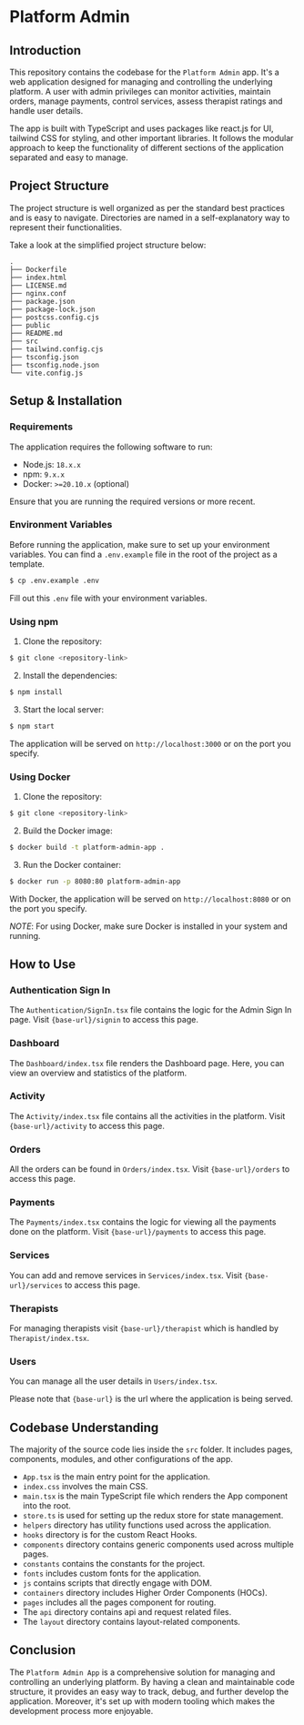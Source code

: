 # Platform Admin

## Introduction
This repository contains the codebase for the `Platform Admin` app. It's a web application designed for managing and controlling the underlying platform. A user with admin privileges can monitor activities, maintain orders, manage payments, control services, assess therapist ratings and handle user details.

The app is built with TypeScript and uses packages like react.js for UI, tailwind CSS for styling, and other important libraries. It follows the modular approach to keep the functionality of different sections of the application separated and easy to manage.

## Project Structure
The project structure is well organized as per the standard best practices and is easy to navigate. Directories are named in a self-explanatory way to represent their functionalities.

Take a look at the simplified project structure below:

```
.
├── Dockerfile
├── index.html
├── LICENSE.md
├── nginx.conf
├── package.json
├── package-lock.json
├── postcss.config.cjs
├── public
├── README.md
├── src
├── tailwind.config.cjs
├── tsconfig.json
├── tsconfig.node.json
└── vite.config.js
```

## Setup & Installation 

### Requirements

The application requires the following software to run:

- Node.js: `18.x.x`
- npm: `9.x.x`
- Docker: `>=20.10.x` (optional)

Ensure that you are running the required versions or more recent.

### Environment Variables

Before running the application, make sure to set up your environment variables. You can find a `.env.example` file in the root of the project as a template.

```bash
$ cp .env.example .env
```

Fill out this `.env` file with your environment variables.

### Using npm

1. Clone the repository:

```bash
$ git clone <repository-link>
```

2. Install the dependencies:

```bash
$ npm install
```

3. Start the local server:

```bash
$ npm start
```

The application will be served on `http://localhost:3000` or on the port you specify.

### Using Docker

1. Clone the repository:

```bash
$ git clone <repository-link>
```

2. Build the Docker image:

```bash
$ docker build -t platform-admin-app .
```

3. Run the Docker container:

```bash
$ docker run -p 8080:80 platform-admin-app
```

With Docker, the application will be served on `http://localhost:8080` or on the port you specify.

*NOTE*: For using Docker, make sure Docker is installed in your system and running.

## How to Use

### Authentication Sign In
The `Authentication/SignIn.tsx` file contains the logic for the Admin Sign In page. Visit `{base-url}/signin` to access this page.

### Dashboard
The `Dashboard/index.tsx` file renders the Dashboard page. Here, you can view an overview and statistics of the platform.

### Activity
The `Activity/index.tsx` file contains all the activities in the platform. Visit `{base-url}/activity` to access this page.

### Orders
All the orders can be found in `Orders/index.tsx`. Visit `{base-url}/orders` to access this page.

### Payments
The `Payments/index.tsx` contains the logic for viewing all the payments done on the platform. Visit `{base-url}/payments` to access this page.

### Services
You can add and remove services in `Services/index.tsx`. Visit `{base-url}/services` to access this page.

### Therapists
For managing therapists visit `{base-url}/therapist` which is handled by `Therapist/index.tsx`.

### Users
You can manage all the user details in `Users/index.tsx`.
  
Please note that `{base-url}` is the url where the application is being served.

## Codebase Understanding
The majority of the source code lies inside the `src` folder. It includes pages, components, modules, and other configurations of the app.

* `App.tsx` is the main entry point for the application.
* `index.css` involves the main CSS.
* `main.tsx` is the main TypeScript file which renders the App component into the root.
* `store.ts` is used for setting up the redux store for state management.
* `helpers` directory has utility functions used across the application.
* `hooks` directory is for the custom React Hooks.
* `components` directory contains generic components used across multiple pages.
* `constants` contains the constants for the project.
* `fonts` includes custom fonts for the application.
* `js` contains scripts that directly engage with DOM.
* `containers` directory includes Higher Order Components (HOCs).
* `pages` includes all the pages component for routing.
* The `api` directory contains api and request related files.
* The `layout` directory contains layout-related components.

## Conclusion
The `Platform Admin App` is a comprehensive solution for managing and controlling an underlying platform. By having a clean and maintainable code structure, it provides an easy way to track, debug, and further develop the application. Moreover, it's set up with modern tooling which makes the development process more enjoyable.